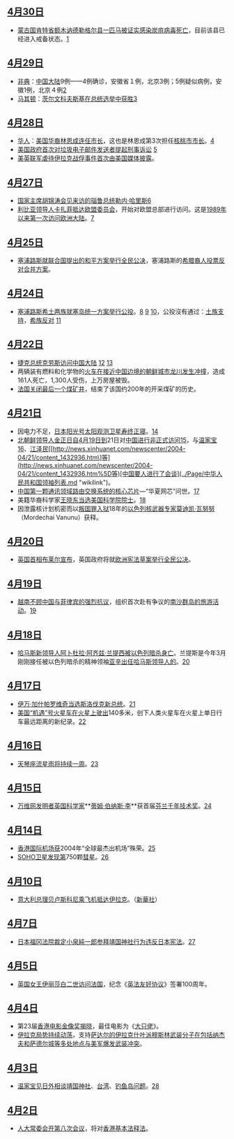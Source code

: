 ## [4月30日](../Page/4月30日.md "wikilink")

  - [蒙古国肯特省额木讷德勒格尔县一匹马被证实感染](../Page/蒙古国.md "wikilink")[炭疽病毒死亡](../Page/炭疽病毒.md "wikilink")，目前该县已经进入戒备状态。[1](http://news.163.com/2004w04/12538/2004w04_1083309223771.html)

## [4月29日](../Page/4月29日.md "wikilink")

  - [非典](../Page/非典.md "wikilink")：[中国大陆](../Page/中国大陆.md "wikilink")9例——4例确诊，安徽省１例，北京3例；5例疑似病例，安徽1例，北京４例[2](https://web.archive.org/web/20040503021344/http://news3.xinhuanet.com/newscenter/2004-04/29/content_1447616.htm)
  - [马其顿](../Page/马其顿.md "wikilink")：[茨尔文科夫斯基在](../Page/茨尔文科夫斯基.md "wikilink")[总统选举中获胜](../Page/总统选举.md "wikilink")[3](https://web.archive.org/web/20040815235957/http://news3.xinhuanet.com/world/2004-04/29/content_1447659.htm)

## [4月28日](../Page/4月28日.md "wikilink")

  - [华人](../Page/华人.md "wikilink")：[美国](../Page/美国.md "wikilink")[华裔](../Page/华裔.md "wikilink")[林恩成连任市长](../Page/林恩成.md "wikilink")，这也是林恩成第3次担任[核桃市市长](../Page/核桃市.md "wikilink")。[4](http://www.chinanews.com/n/2004-04-30/26/431818.html)
  - [美国政府首次对](../Page/美国.md "wikilink")[垃圾电子邮件发送者提起](../Page/垃圾电子邮件.md "wikilink")[刑事诉讼](../Page/刑事诉讼.md "wikilink")
    [5](https://web.archive.org/web/20040710094623/http://news3.xinhuanet.com/world/2004-04/29/content_1447722.htm)
  - [美英联军虐待伊拉克战俘事件首次由美国媒体披露](../Page/美英联军虐待伊拉克战俘事件.md "wikilink")。

## [4月27日](../Page/4月27日.md "wikilink")

  - [国家主席](../Page/中华人民共和国主席.md "wikilink")[胡锦涛会见来访的](../Page/胡锦涛.md "wikilink")[瑙鲁](../Page/瑙鲁.md "wikilink")[总统](../Page/总统.md "wikilink")[勒内·哈里斯](../Page/勒内·哈里斯.md "wikilink")[6](http://news.xinhuanet.com/newscenter/2004-04/27/content_1443514.htm)
  - [利比亚领导人](../Page/利比亚.md "wikilink")[卡扎菲抵达](../Page/卡扎菲.md "wikilink")[欧盟委员会](../Page/欧盟.md "wikilink")，开始对欧盟总部进行访问。这是[1989年以来第一次访问](../Page/1989年.md "wikilink")[欧洲大陆](../Page/欧洲.md "wikilink")。[7](http://news.xinhuanet.com/world/2004-04/27/content_1443460.htm)

## [4月25日](../Page/4月25日.md "wikilink")

  - [塞浦路斯就](../Page/塞浦路斯.md "wikilink")[联合国提出的和平方案举行全民公决](../Page/联合国.md "wikilink")，塞浦路斯的[希腊裔人投票反对合并方案](../Page/希腊.md "wikilink")。

## [4月24日](../Page/4月24日.md "wikilink")

  - [塞浦路斯](../Page/塞浦路斯.md "wikilink")[希](../Page/希腊族.md "wikilink")[土两](../Page/土耳其族.md "wikilink")[族就塞岛统一方案举行](../Page/民族.md "wikilink")[公投](../Page/全民公决.md "wikilink")。[8](http://news.xinhuanet.com/world/2004-04/24/content_1438283.htm)
    [9](http://news.xinhuanet.com/world/2004-04/24/content_1438190.htm)
    [10](http://news.xinhuanet.com/world/2004-04/24/content_1438173.htm)，公投沒有通过：[土族支持](../Page/土耳其族.md "wikilink")，[希族反对](../Page/希腊族.md "wikilink")
    [11](http://news.xinhuanet.com/world/2004-04/24/content_1438211.htm)

## [4月22日](../Page/4月22日.md "wikilink")

  - [捷克总统](../Page/捷克.md "wikilink")[克劳斯访问](../Page/克劳斯.md "wikilink")[中国大陆](../Page/中国大陆.md "wikilink")
    [12](http://news.xinhuanet.com/newscenter/2004-04/22/content_1435567.htm)
    [13](http://news.xinhuanet.com/newscenter/2004-04/22/content_1435564.htm)
  - 两辆装有燃料和化学物的[火车在接近](../Page/火车.md "wikilink")[中国边境的](../Page/中国.md "wikilink")[朝鲜城市](../Page/朝鲜.md "wikilink")[龙川发生冲撞](../Page/龙川.md "wikilink")，造成161人死亡，1,300人受伤，上万房屋被毁。
  - [法国关闭最后一个](../Page/法国.md "wikilink")[煤矿井](../Page/煤矿.md "wikilink")，结束了该国约200年的开采煤矿的历史。

## [4月21日](../Page/4月21日.md "wikilink")

  - 因电力不足，[日本](../Page/日本.md "wikilink")[阳光号太阳观测卫星寿终正寝](../Page/阳光号太阳观测卫星.md "wikilink")。[14](http://news.xinhuanet.com/st/2004-04/21/content_1433754.htm)
  - [北朝鲜领导人](../Page/朝鲜.md "wikilink")[金正日自](../Page/金正日.md "wikilink")[4月19日到](../Page/4月19日.md "wikilink")21日对[中国进行非正式访问](../Page/中国.md "wikilink")[15](http://news.xinhuanet.com/newscenter/2004-04/21/content_1432822.htm)，与[温家宝](../Page/温家宝.md "wikilink")[16](http://news.xinhuanet.com/newscenter/2004-04/21/content_1432957.htm)、[江泽民](../Page/江泽民.md "wikilink")\[[http://news.xinhuanet.com/newscenter/2004-04/21/content_1432936.htm\]等](http://news.xinhuanet.com/newscenter/2004-04/21/content_1432936.htm%5D等)[中国要人进行了会谈](../Page/中华人民共和国领袖列表.md "wikilink")。
  - [中国第一颗](../Page/中国.md "wikilink")[通讯领域](../Page/通讯.md "wikilink")[路由](../Page/路由.md "wikilink")[交换系统的核心](../Page/交换系统.md "wikilink")[芯片](../Page/芯片.md "wikilink")—“华夏网芯”问世。[17](http://www.chinanews.com.cn/n/2004-04-21/26/428333.html)
  - 美籍华裔科学家[王晓东当选](../Page/王晓东.md "wikilink")[美国科学院院士](../Page/美国科学院.md "wikilink")。[18](http://news.eastday.com//eastday/news/news/node4947/node18081/userobject1ai199811.html)
  - 因泄露核计划机密而以[叛国罪入狱](../Page/叛国罪.md "wikilink")18年的[以色列核武器专家](../Page/以色列.md "wikilink")[莫迪凯·瓦努努](../Page/莫迪凯·瓦努努.md "wikilink")（Mordechai
    Vanunu）获释。

## [4月20日](../Page/4月20日.md "wikilink")

  - [英国首相](../Page/英国.md "wikilink")[布莱尔宣布](../Page/布莱尔.md "wikilink")，英国政府将就[欧洲宪法草案举行](../Page/欧洲宪法草案.md "wikilink")[全民公决](../Page/全民公决.md "wikilink")。

## [4月19日](../Page/4月19日.md "wikilink")

  - [越南不顾](../Page/越南.md "wikilink")[中国与](../Page/中国.md "wikilink")[菲律宾的强烈抗议](../Page/菲律宾.md "wikilink")，组织首次赴有争议的[南沙群岛的](../Page/南沙群岛.md "wikilink")[旅游活动](../Page/旅游.md "wikilink")。[19](http://news.xinhuanet.com/world/2004-04/21/content_1431797.htm)

## [4月18日](../Page/4月18日.md "wikilink")

  - [哈马斯新领导人](../Page/哈马斯.md "wikilink")[阿卜杜拉·阿齐兹·兰提西被](../Page/阿卜杜拉·阿齐兹·兰提西.md "wikilink")[以色列暗杀身亡](../Page/以色列.md "wikilink")。兰提斯是今年3月刚刚接任被以色列暗杀的精神领袖[亚辛出任哈马斯领导人的](../Page/亚辛.md "wikilink")。[20](http://www.phoenixtv.com/home/zhuanti/xwshj/ltx01/index1147.html)

## [4月17日](../Page/4月17日.md "wikilink")

  - [伊万·加什帕罗维奇当选](../Page/伊万·加什帕罗维奇.md "wikilink")[斯洛伐克新总统](../Page/斯洛伐克.md "wikilink")。[21](http://news.xinhuanet.com/world/2004-04/18/content_1426268.htm)
  - [美国](../Page/美国.md "wikilink")[“机遇”号火星车在](../Page/机遇号火星车.md "wikilink")[火星上驶出](../Page/火星.md "wikilink")140多米，创下人类火星车在火星上单日行车最远距离的新纪录。[22](https://web.archive.org/web/20040520040257/http://www.csonline.com.cn/NEWS/guoji/t20040418_161736.htm)

## [4月16日](../Page/4月16日.md "wikilink")

  - [天琴座](../Page/天琴座.md "wikilink")[流星雨将持续一周](../Page/流星雨.md "wikilink")。[23](http://news.xinhuanet.com/st/2004-04/18/content_1425769.htm)

## [4月15日](../Page/4月15日.md "wikilink")

  - [万维网发明者](../Page/万维网.md "wikilink")[英国科学家](../Page/英国.md "wikilink")**[蒂姆·伯纳斯·李](../Page/蒂姆·伯纳斯·李.md "wikilink")**获首届[芬兰](../Page/芬兰.md "wikilink")[千年技术奖](../Page/千年技术奖.md "wikilink")。[24](http://news.xinhuanet.com/st/2004-04/15/content_1422506.htm)

## [4月14日](../Page/4月14日.md "wikilink")

  - [香港国际机场获](../Page/香港國際機場.md "wikilink")2004年“全球最杰出机场”殊荣。[25](http://news.xinhuanet.com/newscenter/2004-04/14/content_1418500.htm)
  - [SOHO卫星发现第](../Page/SOHO卫星.md "wikilink")750颗[彗星](../Page/彗星.md "wikilink")。[26](http://news.xinhuanet.com/st/2004-04/15/content_1420888.htm)

## [4月10日](../Page/4月10日.md "wikilink")

  - [意大利总理](../Page/意大利.md "wikilink")[贝卢斯科尼乘飞机抵达](../Page/贝卢斯科尼.md "wikilink")[伊拉克](../Page/伊拉克.md "wikilink")。（[新華社](http://news.xinhuanet.com/world/2004-04/10/content_1411964.htm)）

## [4月7日](../Page/4月7日.md "wikilink")

  - [日本福冈法院裁定](../Page/日本.md "wikilink")[小泉純一郎参拜](../Page/小泉純一郎.md "wikilink")[靖国神社行为违反日本宪法](../Page/靖国神社.md "wikilink")。[27](http://www.phoenixtv.com/home/news/world/200404/07/236079.html)

## [4月5日](../Page/4月5日.md "wikilink")

  - [英国女王](../Page/英国.md "wikilink")[伊丽莎白二世访问](../Page/伊丽莎白二世.md "wikilink")[法国](../Page/法国.md "wikilink")，纪念《[英法友好协议](../Page/英法友好协议.md "wikilink")》签署100周年。

## [4月4日](../Page/4月4日.md "wikilink")

  - 第23届[香港电影金像奖揭晓](../Page/香港电影金像奖.md "wikilink")，最佳电影为《[大只佬](../Page/大只佬.md "wikilink")》。
  - [伊拉克局势持续动荡](../Page/伊拉克.md "wikilink")，支持[萨达尔的伊拉克](../Page/萨达尔.md "wikilink")[什叶派穆斯林武装分子在包括](../Page/什叶派穆斯林.md "wikilink")[纳杰夫和](../Page/纳杰夫.md "wikilink")[萨德尔城等多处地点与美军爆发武装冲突](../Page/萨德尔城.md "wikilink")。

## [4月3日](../Page/4月3日.md "wikilink")

  - [温家宝见日外相谈](../Page/温家宝.md "wikilink")[靖国神社](../Page/靖国神社.md "wikilink")、[台湾](../Page/台湾.md "wikilink")、[钓鱼岛问题](../Page/钓鱼岛问题.md "wikilink")。[28](https://web.archive.org/web/20140902114735/http://china.qianlong.com/4352/2004/04/03/198%401980825.htm)

## [4月2日](../Page/4月2日.md "wikilink")

  - [人大常委会开第八次会议](../Page/人大常委会.md "wikilink")，将对[香港基本法释法](../Page/香港基本法.md "wikilink")。